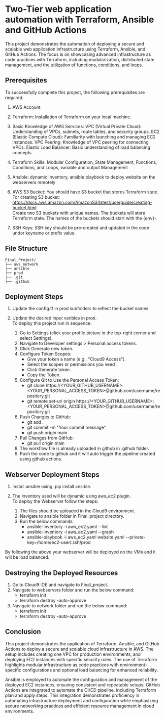 
# Two-Tier web application automation with Terraform, Ansible and GitHub Actions

This project demonstrates the automation of deploying a secure and scalable web application infrastructure using Terraform, Ansible, and GitHub Actions. The focus is on showcasing advanced infrastructure as code practices with Terraform, including modularization, distributed state management, and the utilization of functions, conditions, and loops.

## Prerequisites

To successfully complete this project, the following prerequisites are required:

1. AWS Account

2. Terraform: Installation of Terraform on your local machine.

3. Basic Knowledge of AWS Services:
    VPC (Virtual Private Cloud): Understanding of VPCs, subnets, route tables, and security groups.
    EC2 (Elastic Compute Cloud): Familiarity with launching and managing EC2 instances.
    VPC Peering: Knowledge of VPC peering for connecting VPCs.
    Elastic Load Balancer: Basic understanding of load balancing concepts.

4. Terraform Skills: 
    Modular Configuration, State Management, Functions, Conditions, and Loops, variable and output Management

5. Ansible:
    dynamic inventory, ansible playbook to deploy website on the webservers remotely

6. AWS S3 Bucket: 
    You should have S3 bucket that stores Terraform state.\
    For creating S3 bucket: https://docs.aws.amazon.com/AmazonS3/latest/userguide/creating-bucket.html \
    Create two S3 buckets with unique names. The buckets will store Terraform state. The names of the buckets should start with the {env}-<unique bucket name>.

7. SSH Keys:
    SSH key should be pre-created and updated in the code under keyname or prefix value. 


## File Structure 

    Final_Project/
    ├── aws_network
    ├── ansible
    ├── prod
    ├── .git
    ├── .github




## Deployment Steps

1. Update the config.tf in prod subfolders to reflect the bucket names.
2. Update the desired input varibles in prod. 
\
To deploy this project run in sequence:

          
    1. Go to Settings (click your profile picture in the top-right corner and select Settings).
    2. Navigate to Developer settings > Personal access tokens.
    3. Click Generate new token.
    4. Configure Token Scopes:
        - Give your token a name (e.g., "Cloud9 Access").   
        - Select the scopes or permissions you need
        - Click Generate token.
        - Copy the Token.
    5. Configure Git to Use the Personal Access Token:
        - git clone https://<YOUR_GITHUB_USERNAME>:<YOUR_PERSONAL_ACCESS_TOKEN>@github.com/username/repository.git
        - git remote set-url origin https://<YOUR_GITHUB_USERNAME>:<YOUR_PERSONAL_ACCESS_TOKEN>@github.com/username/repository.git
    6. Push Changes to GitHub:
        - git add .
        - git commit -m "Your commit message"
        - git push origin main
    7. Pull Changes from GitHub:
        - git pull origin main
    8. The workflow file is already uploaded in github in .github folder.
    9. Push the code to github and it will auto trigger the pipeline created using github actions.


## Webserver Deployment Steps

1. Install ansible using: pip install ansible.
2. The inventory used will be dynamic using aws_ec2 plugin.
\
To deploy the Webserver follow the steps:
          
    1. The files should be uploaded in the Cloud9 environment.
    2. Navigate to ansible folder in Final_project directory.
    3. Run the below commands:
        - ansible-inventory -i aws_ec2.yaml --list
        - ansible-inventory -i aws_ec2.yaml --graph
        -  ansible-playbook -i aws_ec2.yaml website.yaml --private-key=/home/ec2-user/.ssh/prod

By following the above your webserver will be deployed on the VMs and it will be load balanced.


## Destroying the Deployed Resources

1. Go to Cloud9 IDE and navigate to Final_project.
2. Navigate to webservers folder and run the below command:
    - terraform init
    - terraform destroy -auto-approve
3. Navigate to network folder and run the below command:
    - terraform init
    - terraform destroy -auto-approve

## Conclusion

This project demonstrates the application of Terraform, Ansible, and GitHub Actions to deploy a secure and scalable cloud infrastructure in AWS. The setup includes creating one VPC for production environments, and deploying EC2 instances with specific security rules. The use of Terraform highlights modular infrastructure as code practices with environment-specific configurations and optional load balancing for enhanced reliability.

Ansible is employed to automate the configuration and management of the deployed EC2 instances, ensuring consistent and repeatable setups. GitHub Actions are integrated to automate the CI/CD pipeline, including Terraform plan and apply steps. This integration demonstrates proficiency in automating infrastructure deployment and configuration while emphasizing secure networking practices and efficient resource management in cloud environments.
